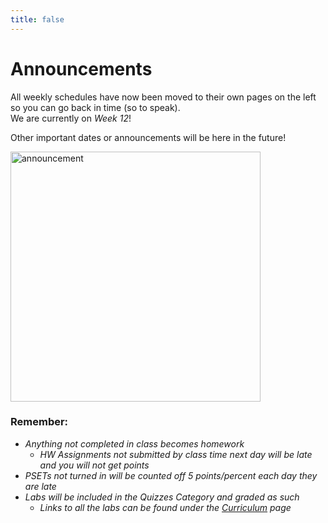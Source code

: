```yaml
---
title: false
---
```


# Announcements

All weekly schedules have now been moved to their own pages on the left so you can go back in time (so to speak).  
We are currently on *Week 12*!

Other important dates or announcements will be here in the future!

<img src="https://www.dominicavibes.dm/wp-content/uploads/2016/09/Announcement-Icon.jpg" alt="announcement" height="400"> 

### Remember:
  - *Anything not completed in class becomes homework*
    - *HW Assignments not submitted by class time next day will be late and you will not get points*
  - *PSETs not turned in will be counted off 5 points/percent each day they are late*
  - *Labs will be included in the Quizzes Category and graded as such*
    - *Links to all the labs can be found under the [Curriculum](/ap/curriculum/index.md) page*

<!-- # Hello, world! -->


<!-- This is CS50 AP, Harvard University's introduction to the intellectual enterprises of computer science and the art of programming for students in high school, which satisfies the College Board's AP CS Principles curriculum framework. -->

<!-- <iframe src="https://www.youtube.com/embed/tZxLMIk_SaY?playlist=GAB6Gm7pTTA"></iframe> -->
